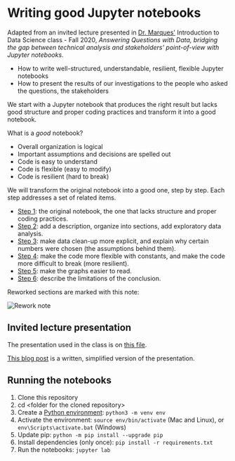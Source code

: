 # Writing good Jupyter notebooks

Adapted from an invited lecture presented in [Dr. Marques'](https://www.ogemarques.com/) Introduction to Data Science class - Fall 2020, _Answering Questions with Data, bridging the gap between technical analysis and stakeholders' point-of-view with Jupyter notebooks_.

* How to write well-structured, understandable, resilient, flexible Jupyter notebooks
* How to present the results of our investigations to the people who asked the questions, the stakeholders

We start with a Jupyter notebook that produces the right result but lacks good structure and proper coding practices and transform it into a good notebook.

What is a _good_ notebook?

* Overall organization is logical
* Important assumptions and decisions are spelled out
* Code is easy to understand
* Code is flexible (easy to modify)
* Code is resilient (hard to break)

We will transform the original notebook into a good one, step by step. Each step addresses a set of related items.

- [Step 1](salary-discrimination-by-gender-step-1.ipynb): the original notebook, the one that lacks structure and proper coding practices.
- [Step 2](salary-discrimination-by-gender-step-2.ipynb): add a description, organize into sections, add exploratory data analysis.
- [Step 3](salary-discrimination-by-gender-step-3.ipynb): make data clean-up more explicit, and explain why certain numbers were chosen (the assumptions behind them).
- [Step 4](salary-discrimination-by-gender-step-4.ipynb): make the code more flexible with constants, and make the code more difficult to break (more resilient).
- [Step 5](salary-discrimination-by-gender-step-5.ipynb): make the graphs easier to read.
- [Step 6](salary-discrimination-by-gender-step-6.ipynb): describe the limitations of the conclusion.

Reworked sections are marked with this note:

![Rework note](./pics/rework-note.png)

## Invited lecture presentation

The presentation used in the class is on [this file](./presentation.pdf).

[This blog post](https://cgarbin.github.io/writing-good-jupyter-notebooks/) is a written, simplified version of the presentation.

## Running the notebooks

1. Clone this repository
1. cd &lt;folder for the cloned repository&gt;
1. Create a [Python environment](https://docs.python.org/3/tutorial/venv.html): `python3 -m venv env`
1. Activate the environment: `source env/bin/activate` (Mac and Linux), or `env\Scripts\activate.bat` (Windows)
1. Update pip: `python -m pip install --upgrade pip`
1. Install dependencies (only once): `pip install -r requirements.txt`
1. Run the notebooks: `jupyter lab`
